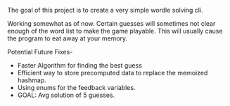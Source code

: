 The goal of this project is to create a very simple wordle solving cli.

Working somewhat as of now. Certain guesses will sometimes not clear enough of the word list to make 
the game playable. This will usually cause the program to eat away at your memory.

Potential Future Fixes-
- Faster Algorithm for finding the best guess
- Efficient way to store precomputed data to replace the memoized hashmap.
- Using enums for the feedback variables.
- GOAL: Avg solution of 5 guesses. 
